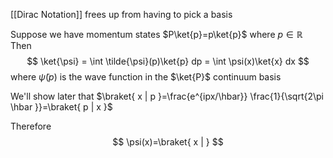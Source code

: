 [[Dirac Notation]] frees up from having to pick a basis

Suppose we have momentum states $P\ket{p}=p\ket{p}$ where $p\in \mathbb{R}$
Then $$
\ket{\psi} = \int \tilde{\psi}(p)\ket{p} dp = \int \psi(x)\ket{x} dx
$$
where $\tilde{\psi}(p)$ is the wave function in the $\ket{P}$ continuum basis

We'll show later that $\braket{ x | p }=\frac{e^{ipx/\hbar}} \frac{1}{\sqrt{2\pi \hbar }}=\braket{ p | x }$

Therefore $$
\psi(x)=\braket{ x |  } 
$$